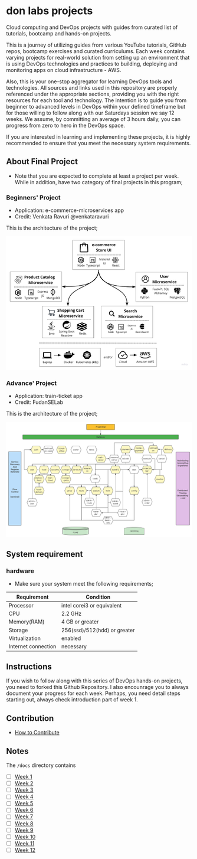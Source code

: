 # don labs projects
Cloud computing and DevOps projects with guides from curated list of tutorials, bootcamp and hands-on projects.

This is a journey of utilizing guides from various YouTube tutorials, GitHub repos, bootcamp exercises and curated curriculums. Each week contains varying projects for real-world solution from setting up an environment that is using DevOps technologies and practices to building, deploying and monitoring apps on cloud infrastructure - AWS.

Also, this is your one-stop aggregator for learning DevOps tools and technologies. All sources and links used in this repository are properly referenced under the appropriate sections, providing you with the right resources for each tool and technology. The intention is to guide you from beginner to advanced levels in DevOps within your defined timeframe but for those willing to follow along with our Saturdays session we say 12 weeks. We assume, by committing an average of 3 hours daily, you can progress from zero to hero in the DevOps space.

If you are interested in learning and implementing these projects, it is highly recommended to ensure that you meet the necessary system requirements.

## About Final Project
- Note that you are expected to complete at least a project per week. While in addition, have two category of final projects in this program;
  
### Beginners' Project
- Application: e-commerce-microservices app
- Credit: Venkata Ravuri @venkataravuri

This is the architecture of the project;

![Beginner Project](/docs/assets/beginner.png)

### Advance' Project
- Application: train-ticket app
- Credit: FudanSELab

This is the architecture of the project;

![Advance Project](/docs/assets/advance.png)

## System requirement
### hardware
- Make sure your system meet the following requirements;

| Requirement  | Condition |
| ------------- | ------------- |
| Processor  | intel corei3 or equivalent  |
| CPU  | 2.2 GHz  |
| Memory(RAM)  | 4 GB or greater  |
| Storage  | 256(ssd)/512(hdd) or greater  |
| Virtualization  | enabled  |
| Internet connection  | necessary  |

## Instructions

If you wish to follow along with this series of DevOps hands-on projects, you need to forked this Github Repository. I also encounrage you to always document your progress for each week. Perhaps, you need detail steps starting out, always check introduction part of week 1. 

## Contribution
- [How to Contribute](CONTRIBUTING.md)

## Notes

The `/docs` directory contains

- [ ] [Week 1](docs/week1/week1.md)
- [ ] [Week 2](docs/week2/week2.md)
- [ ] [Week 3](docs/week3/week3.md)
- [ ] [Week 4](docs/week4/week4.md)
- [ ] [Week 5](docs/week5/week5.md)
- [ ] [Week 6](docs/week6/week6.md)
- [ ] [Week 7](docs/week7/week7.md)
- [ ] [Week 8](docs/week8/week8.md)
- [ ] [Week 9](docs/week9/week9.md)
- [ ] [Week 10](docs/week10/week10.md)
- [ ] [Week 11](docs/week11/week11.md)
- [ ] [Week 12](docs/week12/week12.md)
